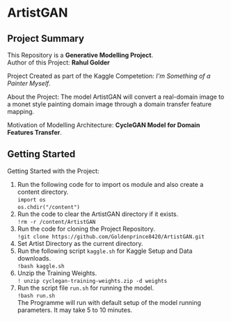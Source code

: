 # ArtistGAN<br>
## Project Summary<br>
This Repository is a **Generative Modelling Project**. <br>
Author of this Project: **Rahul Golder** <br>

Project Created as part of the Kaggle Competetion: *I'm Something of a Painter Myself*. <br>

About the Project: The model ArtistGAN will convert a real-domain image to a monet style painting domain image through a domain transfer feature mapping.<br>

Motivation of Modelling Architecture: **CycleGAN Model for Domain Features Transfer**. <br>

## Getting Started<br>
Getting Started with the Project: <br>
1. Run the following code for to import os module and also create a content directory. <br>
`import os` <br>
`os.chdir("/content")`
2. Run the code to clear the ArtistGAN directory if it exists.<br>
`!rm -r /content/ArtistGAN`
3. Run the code for cloning the Project Repository.<br>
`!git clone https://github.com/Goldenprince8420/ArtistGAN.git`
4. Set Artist Directory as the current directory.
5. Run the following script `kaggle.sh` for Kaggle Setup and Data downloads.<br>
`!bash kaggle.sh`
6. Unzip the Training Weights.<br>
`! unzip cyclegan-training-weights.zip -d weights`
7. Run the script file `run.sh` for running the model.<br>
`!bash run.sh`<br>
The Programme will run with default setup of the model running parameters.  It may take 5 to 10 minutes.

